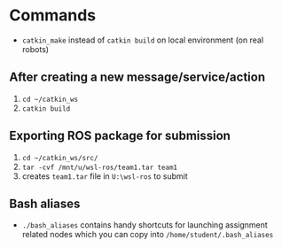 # Commands
- `catkin_make` instead of `catkin build` on local environment (on real robots)

## After creating a new message/service/action
1. `cd ~/catkin_ws`
2. `catkin build`

## Exporting ROS package for submission
1. `cd ~/catkin_ws/src/`
2. `tar -cvf /mnt/u/wsl-ros/team1.tar team1`
3. creates `team1.tar` file in `U:\wsl-ros` to submit

## Bash aliases
- `./bash_aliases` contains handy shortcuts for launching assignment related nodes which you can copy into `/home/student/.bash_aliases`
